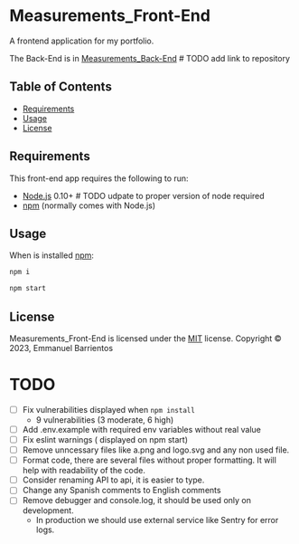 Measurements_Front-End
==========
A frontend application for my portfolio.

The Back-End is in [Measurements_Back-End][Back-End] # TODO add link to repository

Table of Contents
-----------------

  * [Requirements](#requirements)
  * [Usage](#usage)
  * [License](#license)


Requirements
------------

This front-end app requires the following to run:

  * [Node.js][node] 0.10+ # TODO udpate to proper version of node required
  * [npm][npm] (normally comes with Node.js)


Usage
-----
When is installed  [npm][npm]:

```sh
npm i
```

```sh
npm start
```

License
-------

Measurements_Front-End is licensed under the [MIT](#) license.
Copyright &copy; 2023, Emmanuel Barrientos


[Back-End]:https://github.com/emanuel-bg/Measurements_Back-End
[node]: https://nodejs.org/
[npm]: https://www.npmjs.com/
[shield-node]: https://img.shields.io/badge/node.js%20support-0.10–5-brightgreen.svg
[shield-npm]: https://img.shields.io/badge/npm-v3.2.0-blue.svg
[shield-build]: https://img.shields.io/badge/build-passing-brightgreen.svg

# TODO

- [ ] Fix vulnerabilities displayed when `npm install`
  - 9 vulnerabilities (3 moderate, 6 high)
- [ ] Add .env.example with required env variables without real value
- [ ] Fix eslint warnings ( displayed on npm start)
- [ ] Remove unncessary files like a.png and logo.svg and any non used file.
- [ ] Format code, there are several files without proper formatting. It will help with readability of the code.
- [ ] Consider renaming API to api, it is easier to type.
- [ ] Change any Spanish comments to English comments
- [ ] Remove debugger and console.log, it should be used only on development.
  - In production we should use external service like Sentry for error logs.
